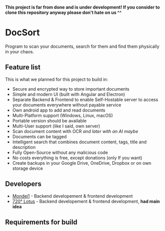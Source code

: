 **This project is far from done and is under development! If you consider to clone this repository anyway please don't hate on us ^^**
# DocSort
Program to scan your documents, search for them and find them physically in your chaos.

## Feature list
This is what we planned for this project to build in:
* Secure and encrypted way to store important documents
* Simple and modern UI (built with Angular and Electron)
* Separate Backend & Frontend to enable Self-Hostable server to access your documents everywhere without payable service
* Own android app to add and read documents
* Multi-Platform support (Windows, Linux, macOS)
* Portable version should be available
* Multi-User support (like I said, own server)
* Scan document content with OCR *and later with an AI maybe*
* Documents can be tagged
* Intelligent search that combines document content, tags, title and description
* Fully Open-Source without any malicious code
* No costs everything is free, except donations (only If you want)
* Create backups in your Google Drive, OneDrive, Dropbox or on own storage device


## Developers
* [Mondei1](https://github.com/Mondei1) - Backend developement & frontend development
* [720° Lotus](https://github.com/720degreeLotus) - Backend developement & frontend development, **had main idea**

## Requirements for build
